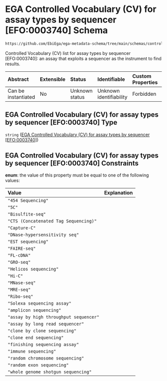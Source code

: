 # EGA Controlled Vocabulary (CV) for assay types by sequencer \[EFO:0003740] Schema

```txt
https://github.com/EbiEga/ega-metadata-schema/tree/main/schemas/controlled_vocabulary_schemas/EGA.cv.assay_type_by_sequencer.json
```

Controlled Vocabulary (CV) list for assay types by sequencer \[EFO:0003740]: an assay that exploits a sequencer as the instrument to find results.

| Abstract            | Extensible | Status         | Identifiable            | Custom Properties | Additional Properties | Access Restrictions | Defined In                                                                                                                             |
| :------------------ | :--------- | :------------- | :---------------------- | :---------------- | :-------------------- | :------------------ | :------------------------------------------------------------------------------------------------------------------------------------- |
| Can be instantiated | No         | Unknown status | Unknown identifiability | Forbidden         | Allowed               | none                | [EGA.cv.assay_type_by_sequencer.json](../out/controlled_vocabulary_schemas/EGA.cv.assay_type_by_sequencer.json "open original schema") |

## EGA Controlled Vocabulary (CV) for assay types by sequencer \[EFO:0003740] Type

`string` ([EGA Controlled Vocabulary (CV) for assay types by sequencer \[EFO:0003740\]](ega-6.md))

## EGA Controlled Vocabulary (CV) for assay types by sequencer \[EFO:0003740] Constraints

**enum**: the value of this property must be equal to one of the following values:

| Value                                  | Explanation |
| :------------------------------------- | :---------- |
| `"454 Sequencing"`                     |             |
| `"5C"`                                 |             |
| `"Bisulfite-seq"`                      |             |
| `"CTS (Concatenated Tag Sequencing)"`  |             |
| `"Capture-C"`                          |             |
| `"DNase-hypersensitivity seq"`         |             |
| `"EST sequencing"`                     |             |
| `"FAIRE-seq"`                          |             |
| `"FL-cDNA"`                            |             |
| `"GRO-seq"`                            |             |
| `"Helicos sequencing"`                 |             |
| `"Hi-C"`                               |             |
| `"MNase-seq"`                          |             |
| `"MRE-seq"`                            |             |
| `"Ribo-seq"`                           |             |
| `"Solexa sequencing assay"`            |             |
| `"amplicon sequencing"`                |             |
| `"assay by high throughput sequencer"` |             |
| `"assay by long read sequencer"`       |             |
| `"clone by clone sequencing"`          |             |
| `"clone end sequencing"`               |             |
| `"finishing sequencing assay"`         |             |
| `"immune sequencing"`                  |             |
| `"random chromosome sequencing"`       |             |
| `"random exon sequencing"`             |             |
| `"whole genome shotgun sequencing"`    |             |
